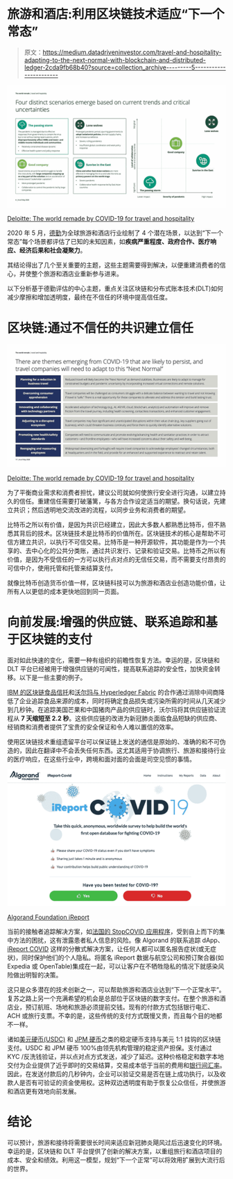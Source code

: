 # 旅游和酒店:利用区块链技术适应“下一个常态”

> 原文：<https://medium.datadriveninvestor.com/travel-and-hospitality-adapting-to-the-next-normal-with-blockchain-and-distributed-ledger-2cda9fb68b40?source=collection_archive---------5----------------------->

![](img/32af1cddf800b1034de94ed094af8d81.png)

[Deloitte: The world remade by COVID-19 for travel and hospitality](https://www2.deloitte.com/us/en/pages/consumer-business/articles/covid-19-travel-and-hospitality-implications.html)

2020 年 5 月，[德勤](https://www2.deloitte.com/global/en/pages/about-deloitte/articles/covid-19/the-world-remade-by-covid-19-for-travel-and-hospitality.html)为全球旅游和酒店行业绘制了 4 个潜在场景，以达到“下一个常态”每个场景都评估了已知的未知因素，如**疾病严重程度、政府合作、医疗响应、经济后果和社会凝聚力**。

其结论得出了几个至关重要的主题，这些主题需要得到解决，以便重建消费者的信心，并使整个旅游和酒店业重新参与进来。

以下分析基于德勤评估的中心主题，重点关注区块链和分布式账本技术(DLT)如何减少摩擦和增加透明度，最终在不信任的环境中提高信任度。

# 区块链:通过不信任的共识建立信任

![](img/fdd3316fd8e808da89d42ca343190e02.png)

[Deloitte: The world remade by COVID-19 for travel and hospitality](https://www2.deloitte.com/us/en/pages/consumer-business/articles/covid-19-travel-and-hospitality-implications.html)

为了平衡商业需求和消费者担忧，建议公司就如何使旅行安全进行沟通，以建立持久的信任。重建信任需要打破藩篱，与各方合作设定适当的期望。换句话说，先建立共识；然后透明地交流改进的流程，以同步业务和消费者的期望。

比特币之所以有价值，是因为共识已经建立，因此大多数人都熟悉比特币，但不熟悉其背后的技术。区块链技术是比特币的价值所在。区块链技术的核心是帮助不可信方建立共识，以执行不可信交易。比特币是一种开源软件，其功能是作为一个共享的、去中心化的公共分类账，通过共识发行、记录和验证交易。比特币之所以有价值，是因为不受信任的一方可以执行点对点的无信任交易，而不需要支付昂贵的可信中介，使用托管和托管来结算支付。

就像比特币创造货币价值一样，区块链科技可以为旅游和酒店业创造功能价值，让所有人以更低的成本更快地回到同一页面。

# 向前发展:增强的供应链、联系追踪和基于区块链的支付

面对如此快速的变化，需要一种有组织的前瞻性恢复方法。幸运的是，区块链和 DLT 平台已经被用于增强供应链的可闻性，提高联系追踪的安全性，加快资金转移。以下是一些主要的例子。

[IBM 的区块链食品信托](https://www.ibm.com/blockchain/solutions/food-trust)和[沃尔玛与 Hyperledger Fabric](https://www.hyperledger.org/learn/publications/walmart-case-study) 的合作通过消除中间商降低了企业追踪食品来源的成本，同时将确定食品损失或污染所需的时间从几天减少到几秒钟。在追踪美国芒果和中国猪肉产品的供应链时，沃尔玛将其供应链验证流程从 **7 天缩短至 2.2 秒**。这些供应链的改进为新冠肺炎面临食品短缺的供应商、经销商和消费者提供了宝贵的安全保证和令人难以置信的效率。

使用区块链技术重组遗留平台可以保证链上发送的通信是原始的、准确的和不可伪造的，因此在翻译中不会丢失任何东西。这尤其适用于协调旅行、旅游和接待行业的医疗响应，在这些行业中，跨境和面对面的会面是司空见惯的事情。

![](img/cc6b31120cdf925fe2d698c9080327d1.png)

[Algorand Foundation iReport](https://ireport.algorand.org/en)

当前的接触者追踪解决方案，如[法国的 StopCOVID 应用程序](https://www.zdnet.com/article/france-defends-centralized-coronavirus-tracing-app-insists-privacy-held-sacred/)，受到自上而下的集中方法的困扰，这有泄露患者私人信息的风险。像 Algorand 的联系追踪 dApp、 [iReport COVID](https://ireport.algorand.org/en) 这样的分散式解决方案，让任何人都可以匿名报告症状(或无症状)，同时保护他们的个人隐私。将匿名 iReport 数据与航空公司和预订聚合器(如 Expedia 或 OpenTable)集成在一起，可以让客户在不牺牲隐私的情况下就感染风险做出明智的决策。

这只是众多潜在的技术创新之一，可以帮助旅游和酒店业达到“下一个正常水平”。复苏之路上另一个充满希望的机会是总部位于区块链的数字支付。在整个旅游和酒店业，预订航班、场地和旅游必须提前交钱。现有的付款方式包括银行电汇、ACH 或旅行支票。不幸的是，这些传统的支付方式既慢又贵，而且每个目的地都不一样。

诸如[美元硬币(USDC)](https://www.coinbase.com/usdc) 和 [JPM 硬币](https://www.jpmorgan.com/global/news/digital-coin-payments)之类的稳定硬币支持与美元 1:1 挂钩的区块链支付。USDC 和 JPM 硬币 100%由领先机构管理的稳定资产担保。支付通过 KYC /反洗钱验证，并以点对点方式发送，减少了延迟。这种价格稳定和数字本地交付为企业提供了近乎即时的交易结算，交易成本低于当前的费用和[银行间汇率](https://transferwise.com/us/blog/interbank-exchange-rate-definition)。因此，在发送付款后的几秒钟内，企业可以验证交易是否在链上成功执行，以及收款人是否有可验证的资金使用权。这种双边透明度有助于恢复公众信任，并使旅游和酒店更有效地向前发展。

# 结论

可以预计，旅游和接待将需要很长时间来适应新冠肺炎飓风过后迅速变化的环境。幸运的是，区块链和 DLT 平台提供了创新的解决方案，以重组旅行和酒店项目的成本、安全和绩效。利用这一模型，规划“下一个正常”可以将效用扩展到大流行后的世界。